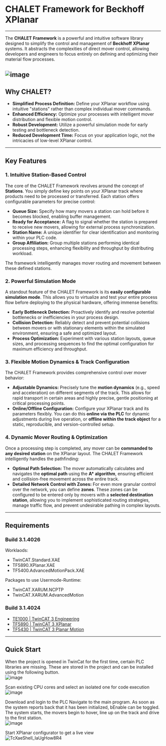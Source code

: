 
# CHALET Framework for Beckhoff XPlanar


---

The **CHALET Framework** is a powerful and intuitive software library designed to simplify the control and management of **Beckhoff XPlanar** systems. It abstracts the complexities of direct mover control, allowing developers and engineers to focus entirely on defining and optimizing their material flow processes.

![image](https://github.com/user-attachments/assets/cdabc5ef-70da-4cc3-823f-08bfe2f041ff)
---

## Why CHALET?

* **Simplified Process Definition:** Define your XPlanar workflow using intuitive "stations" rather than complex individual mover commands.
* **Enhanced Efficiency:** Optimize your processes with intelligent mover distribution and flexible motion control.
* **Robust Development:** Utilize a powerful simulation mode for early testing and bottleneck detection.
* **Reduced Development Time:** Focus on your application logic, not the intricacies of low-level XPlanar control.

---

## Key Features

### 1. Intuitive Station-Based Control

The core of the CHALET Framework revolves around the concept of **Stations**. You simply define key points on your XPlanar track where products need to be processed or transferred. Each station offers configurable parameters for precise control:

* **Queue Size:** Specify how many movers a station can hold before it becomes blocked, enabling buffer management.
* **Ready for Acceptance:** A flag to signal whether the station is prepared to receive new movers, allowing for external process synchronization.
* **Station Name:** A unique identifier for clear identification and monitoring within your PLC code.
* **Group Affiliation:** Group multiple stations performing identical processing steps, enhancing flexibility and throughput by distributing workload.

The framework intelligently manages mover routing and movement between these defined stations.

### 2. Powerful Simulation Mode

A standout feature of the CHALET Framework is its **easily configurable simulation mode**. This allows you to virtualize and test your entire process flow before deploying to the physical hardware, offering immense benefits:

* **Early Bottleneck Detection:** Proactively identify and resolve potential bottlenecks or inefficiencies in your process design.
* **Collision Detection:** Reliably detect and prevent potential collisions between movers or with stationary elements within the simulated environment, ensuring a safe and optimized layout.
* **Process Optimization:** Experiment with various station layouts, queue sizes, and processing sequences to find the optimal configuration for maximum efficiency and throughput.

### 3. Flexible Motion Dynamics & Track Configuration

The CHALET Framework provides comprehensive control over mover behavior:

* **Adjustable Dynamics:** Precisely tune the **motion dynamics** (e.g., speed and acceleration) on different segments of the track. This allows for rapid transport in certain areas and highly precise, gentle positioning at critical processing points.
* **Online/Offline Configuration:** Configure your XPlanar track and its parameters flexibly. You can do this **online via the PLC** for dynamic adjustments during live operation, or **offline within the track object** for a static, reproducible, and version-controlled setup.

### 4. Dynamic Mover Routing & Optimization

Once a processing step is completed, any mover can be **commanded to any desired station** on the XPlanar layout. The CHALET Framework intelligently handles the pathfinding:

* **Optimal Path Selection:** The mover automatically calculates and navigates the **optimal path** using the **A\* algorithm**, ensuring efficient and collision-free movement across the entire track.
* **Detailed Network Control with Zones:** For even more granular control over the network, you can define **zones**. These zones can be configured to be entered only by movers with a **selected destination station**, allowing you to implement sophisticated routing strategies, manage traffic flow, and prevent undesirable pathing in complex layouts.


---
## Requirements

### Build 3.1.4026

Worklaods:
- TwinCAT.Standard.XAE
- TF5890.XPlanar.XAE
- TF5400.AdvancedMotionPack.XAE
  
Packages to use Usermode-Runtime:
- TwinCAT.XARUM.NCPTP
- TwinCAT.XARUM.AdvancedMotion


### Build 3.1.4024
- [TE1000 | TwinCAT 3 Engineering](https://www.beckhoff.com/en-en/products/automation/twincat/texxxx-twincat-3-engineering/te1000.html)
- [TF5890 | TwinCAT 3 XPlanar](https://www.beckhoff.com/en-en/products/automation/twincat/tfxxxx-twincat-3-functions/tf5xxx-motion/tf5890.html)
- [TF5430 | TwinCAT 3 Planar Motion](https://www.beckhoff.com/en-en/products/automation/twincat/tfxxxx-twincat-3-functions/tf5xxx-motion/tf5430.html?)

---
## Quick Start
When the project is opened in TwinCat for the first time, certain PLC libraries are missing. These are stored in the project and can be installed using the following button.<br>
![image](https://github.com/Beckhoff-Switzerland/CHALET_XPlanar_Example/assets/143804651/2eaaeeea-066d-446c-9530-650616aed40e)<br>

Scan existing CPU cores and select an isolated one for code execution<br>
![image](https://github.com/Beckhoff-Switzerland/CHALET_XPlanar_Example/assets/143804651/2a9a3c79-fef8-45c8-b2de-12903479d375)<br>

Download and login to the PLC
Navigate to the main program. As soon as the system reports back that it has been initialized, bEnable can be toggled. The system starts, the movers begin to hover, line up on the track and drive to the first station.<br>
![image](https://github.com/Beckhoff-Switzerland/CHALET_XPlanar_Example/assets/143804651/1a7b1440-49a5-4328-9ecd-70057a2ea817)<br>

Start XPlanar configurator to get a live view<br>
![TcXaeShell_IaUgHow8R4](https://github.com/Beckhoff-Switzerland/CHALET_XPlanar_Example/assets/143804651/bcc88095-671b-43d6-94a4-7ca62dfb421a)<br>
